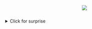 <h1 align="center">
  <a href="https://git.io/typing-svg">
    <img src="https://readme-typing-svg.herokuapp.com/?lines=hi,+im+paulina&center=true&size=30">
  </a>
</h1>
<details>
<summary>Click for surprise</a></summary>
<br>

![github contribution grid snake animation](https://raw.githubusercontent.com/thebaolin/thebaolin/output/github-contribution-grid-snake-dark.svg#gh-dark-mode-only)![github contribution grid snake animation](https://raw.githubusercontent.com/thebaolin/thebaolin/output/github-contribution-grid-snake.svg#gh-light-mode-only)
```javascript
const me = {
  code: [Javascript, C++, Python, Java],
  yummy: [Icecream, Cookies, Cockroaches],
  interests: ["Product Management", "Software Engineering", "NLP", "Baking!!"],

 fact: "i am a woman in stem"
}
```
---

<!--
**thebaolin/thebaolin** is a ✨ _special_ ✨ repository because its `README.md` (this file) appears on your GitHub profile.

-->

